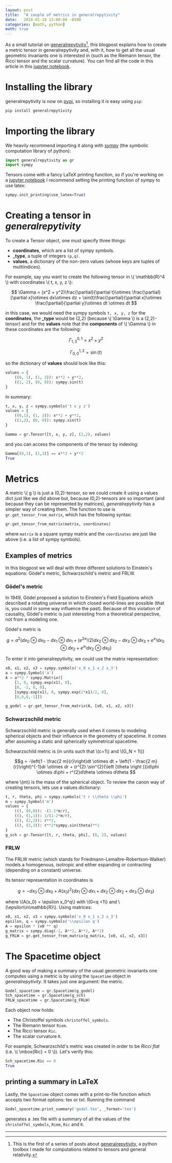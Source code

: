 ```yaml
---
layout: post
title:  "A couple of metrics in generalrepytivity"
date:   2018-01-18 13:00:00 -0500
categories: [math, python]
math: true
---
```


As a small tutorial on [generalrepytivity](https://github.com/miguelgondu/generalrepytivity)[^1], this blogpost explains
how to create a metric tensor in generalrepytivity and, with it,
how to get all the usual geometric invariants one is interested in
(such as the Riemann tensor, the Ricci tensor and the scalar 
curvature). You can find all the code in this article in this
[jupyter notebook](https://gist.github.com/miguelgondu/2fb6d97291a1478d8522ad7b9410748c).

# Installing the library

generalrepytivity is now on [pypi](https://pypi.python.org/pypi?name=generalrepytivity&version=0.1.0&:action=display), so installing it is easy using `pip`:

```bash
pip install generalrepytivity
```

# Importing the library
We heavily recommend importing it along with [sympy](http://www.sympy.org/en/index.html)
(the symbolic computation library of python):

```python
import generalrepytivity as gr
import sympy
```

Tensors come with a fancy LaTeX printing function, so if 
you're working on a [jupyter notebook](http://jupyter.org/) I recommend setting
the printing function of sympy to use latex:

```python
sympy.init_printing(use_latex=True)
```

# Creating a tensor in *generalrepytivity*

To create a Tensor object, one must specify three things:

- **coordinates**, which are a list of sympy symbols.
- **_type**, a tuple of integers `(p,q)`.
- **values**, a dictionary of the non-zero values (whose keys
  are tuples of multiindices).

For example, say you want to create the following tensor in \\( \mathbb{R}^4 \\) with coordinates \\( t, x, y, z \\):

$$ \Gamma = (x^2 + y^2)\frac{\partial}{\partial t}\otimes \frac{\partial}{\partial x}\otimes dx\otimes dz + \sin(t)\frac{\partial}{\partial x}\otimes \frac{\partial}{\partial y}\otimes dt \otimes dt $$

in this case, we would need the sympy symbols `t, x, y, z` for the **coordinates**,
the **_type** would be (2,2) (because \\( \Gamma \\) is a (2,2)-tensor) and for the **values**
note that the **components** of \\( \Gamma \\) in these coordinates are the following:

$$\Gamma^{0, 1}_{1, 3} = x^2 + y^2$$

$$\Gamma^{1, 2}_{0, 0} = \sin(t)$$

so the dictionary of **values** should look like this:

```python
values = {
    ((0, 1), (1, 3)): x**2 + y**2,
    ((1, 2), (0, 0)): sympy.sin(t)
}
```
In summary:

```python
t, x, y, z = sympy.symbols('t x y z')
values = {
    ((0,1), (1, 3)): x**2 + y**2,
    ((1,2), (0, 0)): sympy.sin(t)
}

Gamma = gr.Tensor([t, x, y, z], (2,2), values)
```

and you can access the components of the tensor by indexing:
```python
Gamma[(0,1), (1,3)] == x**2 + y**2
True 
```

# Metrics

A metric \\( g \\) is just a (0,2)-tensor, so we could create it using a values dict
just like we did above but, because (0,2)-tensors are so important (and because
they can be represented by matrices), *generalrepytivity* has a simpler way of
creating them. The function to use is `gr.get_tensor_from_matrix`, which has the
following syntax:

```python
gr.get_tensor_from_matrix(matrix, coordinates)
```

where `matrix` is a square sympy matrix and the `coordinates` are just like above
(i.e. a list of sympy symbols).

## Examples of metrics

In this blogpost we will deal with three different solutions to Einstein's
equations: Gödel's metric, Schwarzschild's metric and FRLW.

### Gödel's metric

In 1949, Gödel proposed a solution to Einstein's Field Equations which described
a rotating universe in which closed world-lines are possible (that is, you could
in some way influence the past). Because of this violation of causality, Gödel's metric
is just interesting from a theoretical perspective, not from a modeling one.

Gödel's metric is

$$g = a^2(dx_0\otimes dx_0 - dx_1\otimes dx_1 + (e^{2x_1}/2)dx_2\otimes dx_2 - dx_3\otimes dx_3 + e^{x_1}dx_0\otimes dx_2 + e^{x_1}dx_2 \otimes dx_0) $$

To enter it into generalrepytivity, we could use the matrix representation:

```python
x0, x1, x2, x3 = sympy.symbols('x_0 x_1 x_2 x_3')
a = sympy.Symbol('a')
A = a**2 * sympy.Matrix([
    [1, 0, sympy.exp(x1), 0],
    [0, -1, 0, 0],
    [sympy.exp(x1), 0, sympy.exp(2*x1)/2, 0],
    [0,0,0,-1]])

g_godel = gr.get_tensor_from_matrix(A, [x0, x1, x2, x3])
```

### Schwarzschild metric

Schwarzschild metric is generally used when it comes to modeling spherical objects
and their influence in the geometry of spacetime. It comes after assuming a static
and spherically symmetrical spacetime.

Schwarzschild metric is (in units such that \\(c=1\\) and \\(G_N = 1\\))

$$g =  -\left(1 - \frac{2 m}{r}\right)dt \otimes dt + \left(1 - \frac{2 m}{r}\right)^{-1}dr \otimes dr + (r^{2} \sin^{2}{\left (\theta \right )})d\phi \otimes d\phi + r^{2}d\theta \otimes d\theta $$

where \\(m\\) is the mass of the spherical object. To review the canon way of creating 
tensors, lets use a values dictionary:

```python
t, r, theta, phi = sympy.symbols('t r \\theta \\phi')
m = sympy.Symbol('m')
values = {
    ((), (0,0)): -(1-2*m/r),
    ((), (1,1)): 1/(1-2*m/r),
    ((), (2,2)): r**2,
    ((), (3,3)): r**2*sympy.sin(theta)**2
}
g_sch = gr.Tensor([t, r, theta, phi], (0, 2), values)
```

### FRLW

The FRLW metric (which stands for Friedmann-Lemaître-Robertson-Walker) models
a homogenous, isotropic and either expanding or contracting (depending on a 
constant) universe.

Its tensor representation in coordinates is

$$g = -dx_0\otimes dx_0 + A(x_0)^2(dx_1\otimes dx_1 + dx_2\otimes dx_2 + dx_3\otimes dx_3)$$

where \\(A(x_0) = \epsilon x_0^q\\) with \\(0<q <1\\) and \\(\epsilon\in\mathbb{R}\\).
Using matrices:

```python
x0, x1, x2, x3 = sympy.symbols('x_0 x_1 x_2 x_3')
epsilon, q = sympy.symbols('\\epsilon q')
A = epsilon * (x0 ** q)
g_matrix = sympy.diag(-1, A**2, A**2, A**2)
g_FRLW = gr.get_tensor_from_matrix(g_matrix, [x0, x1, x2, x3])
```

# The Spacetime object

A good way of making a summary of the usual geometric invariants one computes using
a metric is by using the `Spacetime` object in *generalrepytivity*. It takes just
one argument: the metric.

```python
Godel_spacetime = gr.Spacetime(g_godel)
Sch_spacetime = gr.Spacetime(g_sch)
FRLW_spacetime = gr.Spacetime(g_FRLW)
```

Each object now holds:
* The Christoffel symbols `christoffel_symbols`.
* The Riemann tensor `Riem`.
* The Ricci tensor `Ric`.
* The scalar curvature `R`.

For example, Schwarzschild's metric was created in order to be *Ricci flat* (i.e.
\\( \mbox{Ric} = 0 \\)). Let's verify this:

```python
Sch_spacetime.Ric == 0
True
```

## printing a summary in LaTeX

Lastly, the `Spacetime` object comes with a print-to-file function which accepts
two format options: tex or txt. Running the command

```python
Godel_spacetime.print_summary('godel.tex', _format='tex')
```

generates a .tex file with a summary of all the values of the `christoffel_symbols`,
`Riem`, `Ric` and `R`.

---

[^1]: This is the first of a series of posts about [generalrepytivity](https://github.com/miguelgondu/generalrepytivity), a python toolbox I made for computations related to tensors and general relativity.
